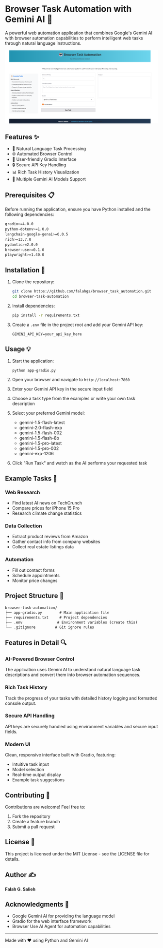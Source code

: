 # Browser Task Automation with Gemini AI 🤖

A powerful web automation application that combines Google's Gemini AI with browser automation capabilities to perform intelligent web tasks through natural language instructions.

![Browser Task Automation Demo](1.png)

## Features ✨

- 🧠 Natural Language Task Processing
- 🌐 Automated Browser Control
- 🎯 User-friendly Gradio Interface
- 🔒 Secure API Key Handling
- 📊 Rich Task History Visualization
- 🤖 Multiple Gemini AI Models Support

## Prerequisites 📋

Before running the application, ensure you have Python installed and the following dependencies:

```bash
gradio>=4.0.0
python-dotenv>=1.0.0
langchain-google-genai>=0.0.5
rich>=13.7.0
pydantic>=2.0.0
browser-use>=0.1.0
playwright>=1.40.0
```

## Installation 🚀

1. Clone the repository:
   ```bash
   git clone https://github.com/falahgs/browser_task_automation.git
   cd browser-task-automation
   ```

2. Install dependencies:
   ```bash
   pip install -r requirements.txt
   ```

3. Create a `.env` file in the project root and add your Gemini API key:
   ```
   GEMINI_API_KEY=your_api_key_here
   ```

## Usage 💡

1. Start the application:
   ```bash
   python app-gradio.py
   ```

2. Open your browser and navigate to `http://localhost:7860`

3. Enter your Gemini API key in the secure input field

4. Choose a task type from the examples or write your own task description

5. Select your preferred Gemini model:
   - gemini-1.5-flash-latest
   - gemini-2.0-flash-exp
   - gemini-1.5-flash-002
   - gemini-1.5-flash-8b
   - gemini-1.5-pro-latest
   - gemini-1.5-pro-002
   - gemini-exp-1206

6. Click "Run Task" and watch as the AI performs your requested task

## Example Tasks 📝

### Web Research
- Find latest AI news on TechCrunch
- Compare prices for iPhone 15 Pro
- Research climate change statistics

### Data Collection
- Extract product reviews from Amazon
- Gather contact info from company websites
- Collect real estate listings data

### Automation
- Fill out contact forms
- Schedule appointments
- Monitor price changes

## Project Structure 📁

```
browser-task-automation/
├── app-gradio.py        # Main application file
├── requirements.txt     # Project dependencies
├── .env                # Environment variables (create this)
└── .gitignore         # Git ignore rules
```

## Features in Detail 🔍

### AI-Powered Browser Control
The application uses Gemini AI to understand natural language task descriptions and convert them into browser automation sequences.

### Rich Task History
Track the progress of your tasks with detailed history logging and formatted console output.

### Secure API Handling
API keys are securely handled using environment variables and secure input fields.

### Modern UI
Clean, responsive interface built with Gradio, featuring:
- Intuitive task input
- Model selection
- Real-time output display
- Example task suggestions

## Contributing 🤝

Contributions are welcome! Feel free to:
1. Fork the repository
2. Create a feature branch
3. Submit a pull request

## License 📄

This project is licensed under the MIT License - see the LICENSE file for details.

## Author ✍️

**Falah G. Salieh**

## Acknowledgments 🙏

- Google Gemini AI for providing the language model
- Gradio for the web interface framework
- Browser Use AI Agent for automation capabilities

---
Made with ❤️ using Python and Gemini AI
